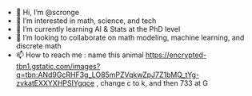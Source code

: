 - 👋 Hi, I’m @scronge
- 👀 I’m interested in math, science, and tech
- 🌱 I’m currently learning AI & Stats at the PhD level
- 💞️ I’m looking to collaborate on math modeling, machine learning, and discrete math
- 📫 How to reach me : name this animal https://encrypted-tbn1.gstatic.com/images?q=tbn:ANd9GcRHF3g_LO85mPZVqkwZpJ7Z1bMQ_tYg-zvkatEXXYXHPSIYgqce , change c to k, and then 733 at G 

<!---
scronge/scronge is a ✨ special ✨ repository because its `README.md` (this file) appears on your GitHub profile.
You can click the Preview link to take a look at your changes.
--->

